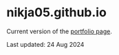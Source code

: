 # nikja05.github.io
Current version of the [portfolio page](https://nikja05.github.io).

Last updated: 24 Aug 2024
